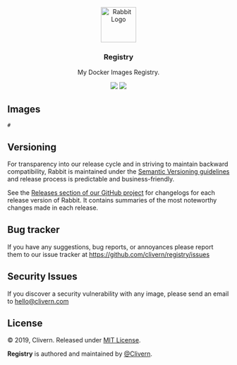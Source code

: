 <p align="center">
    <img alt="Rabbit Logo" src="https://cdn.worldvectorlogo.com/logos/docker-1.svg" height="80" />
    <h3 align="center">Registry</h3>
    <p align="center">My Docker Images Registry.</p>
    <p align="center">
        <a href="https://travis-ci.org/Clivern/Registry"><img src="https://travis-ci.org/Clivern/Registry.svg?branch=master"></a>
        <a href="https://github.com/Clivern/Rabbit/blob/master/LICENSE"><img src="https://img.shields.io/badge/LICENSE-MIT-orange.svg"></a>
    </p>
</p>

## Images

```
#
```

## Versioning

For transparency into our release cycle and in striving to maintain backward compatibility, Rabbit is maintained under the [Semantic Versioning guidelines](https://semver.org/) and release process is predictable and business-friendly.

See the [Releases section of our GitHub project](https://github.com/clivern/registry/releases) for changelogs for each release version of Rabbit. It contains summaries of the most noteworthy changes made in each release.


## Bug tracker

If you have any suggestions, bug reports, or annoyances please report them to our issue tracker at https://github.com/clivern/registry/issues


## Security Issues

If you discover a security vulnerability with any image, please send an email to [hello@clivern.com](mailto:hello@clivern.com)


## License

© 2019, Clivern. Released under [MIT License](https://opensource.org/licenses/mit-license.php).

**Registry** is authored and maintained by [@Clivern](http://github.com/clivern).
